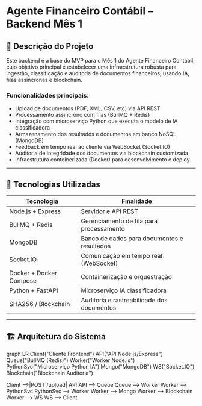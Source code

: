 # Agente Financeiro Contábil – Backend Mês 1

## 📄 Descrição do Projeto

Este backend é a base do MVP para o Mês 1 do Agente Financeiro Contábil, cujo objetivo principal é estabelecer uma infraestrutura robusta para ingestão, classificação e auditoria de documentos financeiros, usando IA, filas assíncronas e blockchain.

### Funcionalidades principais:

- Upload de documentos (PDF, XML, CSV, etc) via API REST
- Processamento assíncrono com filas (BullMQ + Redis)
- Integração com microserviço Python que executa o modelo de IA classificadora
- Armazenamento dos resultados e documentos em banco NoSQL (MongoDB)
- Feedback em tempo real ao cliente via WebSocket (Socket.IO)
- Auditoria de integridade dos documentos via blockchain customizada
- Infraestrutura conteinerizada (Docker) para desenvolvimento e deploy

---

## 🚀 Tecnologias Utilizadas

| Tecnologia           | Finalidade                                  |
|---------------------|---------------------------------------------|
| Node.js + Express   | Servidor e API REST                         |
| BullMQ + Redis      | Gerenciamento de fila para processamento   |
| MongoDB             | Banco de dados para documentos e resultados|
| Socket.IO           | Comunicação em tempo real (WebSocket)      |
| Docker + Docker Compose | Containerização e orquestração           |
| Python + FastAPI    | Microserviço IA classificadora              |
| SHA256 / Blockchain | Auditoria e rastreabilidade dos documentos  |

---

## 🏗 Arquitetura do Sistema

graph LR
  Client("Cliente Frontend")
  API("API Node.js/Express")
  Queue("BullMQ (Redis)")
  Worker("Worker Node.js")
  PythonSvc("Microserviço Python IA")
  Mongo("MongoDB")
  WS("Socket.IO")
  Blockchain("Blockchain Auditoria")

  Client -->|POST /upload| API
  API --> Queue
  Queue --> Worker
  Worker --> PythonSvc
  PythonSvc --> Worker
  Worker --> Mongo
  Worker --> Blockchain
  Worker --> WS
  WS --> Client
